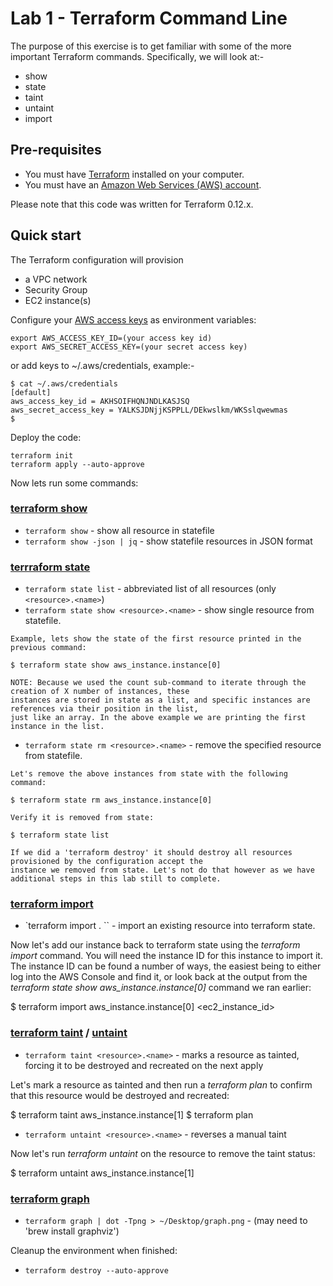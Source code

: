 # Lab 1 - Terraform Command Line

The purpose of this exercise is to get familiar with some of the more important Terraform commands. Specifically, we 
will look at:-

* show
* state
* taint
* untaint
* import


## Pre-requisites

* You must have [Terraform](https://www.terraform.io/) installed on your computer. 
* You must have an [Amazon Web Services (AWS) account](http://aws.amazon.com/).

Please note that this code was written for Terraform 0.12.x.


## Quick start

The Terraform configuration will provision 

* a VPC network
* Security Group
* EC2 instance(s)

Configure your [AWS access 
keys](http://docs.aws.amazon.com/general/latest/gr/aws-sec-cred-types.html#access-keys-and-secret-access-keys) as 
environment variables:

```
export AWS_ACCESS_KEY_ID=(your access key id)
export AWS_SECRET_ACCESS_KEY=(your secret access key)
```

or add keys to ~/.aws/credentials, example:-

```
$ cat ~/.aws/credentials
[default]
aws_access_key_id = AKHSOIFHQNJNDLKASJSQ
aws_secret_access_key = YALKSJDNjjKSPPLL/DEkwslkm/WKSslqwewmas
$
```

Deploy the code:

```
terraform init
terraform apply --auto-approve
```

Now lets run some commands:

### [terraform show](https://www.terraform.io/docs/commands/show.html)

* `terraform show` - show all resource in statefile
* `terraform show -json | jq` - show statefile resources in JSON format

### [terrraform state](https://www.terraform.io/docs/commands/state/index.html)

* `terraform state list` - abbreviated list of all resources (only `<resource>.<name>`)
* `terraform state show <resource>.<name>` - show single resource from statefile. 

```
Example, lets show the state of the first resource printed in the previous command:
        
$ terraform state show aws_instance.instance[0]
        
NOTE: Because we used the count sub-command to iterate through the creation of X number of instances, these 
instances are stored in state as a list, and specific instances are references via their position in the list, 
just like an array. In the above example we are printing the first instance in the list. 
```

* `terraform state rm <resource>.<name>` - remove the specified resource from statefile. 
 
```
Let's remove the above instances from state with the following command:
        
$ terraform state rm aws_instance.instance[0]
        
Verify it is removed from state:
        
$ terraform state list
        
If we did a 'terraform destroy' it should destroy all resources provisioned by the configuration accept the 
instance we removed from state. Let's not do that however as we have additional steps in this lab still to complete.
```

### [terraform import](https://www.terraform.io/docs/commands/import.html)
* `terraform import <resource>.<name> <resourceID>`` - import an existing resource into terraform state.

Now let's add our instance back to terraform state using the _terraform import_ command. You will need the instance ID for
this instance to import it. The instance ID can be found a number of ways, the easiest being to either log into the AWS
Console and find it, or look back at the output from the _terraform state show aws_instance.instance[0]_ command we ran
earlier:
        
$ terraform import aws_instance.instance[0] <ec2_instance_id>

### [terraform taint](https://www.terraform.io/docs/commands/taint.html) / [untaint](https://www.terraform.io/docs/commands/untaint.html)

* `terraform taint <resource>.<name>` - marks a resource as tainted, forcing it to be destroyed and recreated on the next
apply

Let's mark a resource as tainted and then run a _terraform plan_ to confirm that this resource would be destroyed and
recreated:
        
$ terraform taint aws_instance.instance[1]
$ terraform plan
        
* `terraform untaint <resource>.<name>` - reverses a manual taint

Now let's run _terraform untaint_ on the resource to remove the taint status:
        
$ terraform untaint aws_instance.instance[1]

### [terraform graph](https://www.terraform.io/docs/commands/graph.html)

* `terraform graph | dot -Tpng > ~/Desktop/graph.png` -  (may need to 'brew install graphviz')

Cleanup the environment when finished:

* `terraform destroy --auto-approve`



